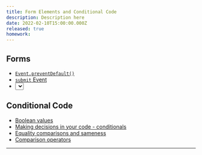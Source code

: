 ```yaml
---
title: Form Elements and Conditional Code
description: Description here
date: 2022-02-10T15:00:00.000Z
released: true
homework: 
---
```


<home-work :home-work="homework">

## Forms
- [`Event.preventDefault()`](https://developer.mozilla.org/en-US/docs/Web/API/Event/preventDefault)
- [`submit` Event](https://developer.mozilla.org/en-US/docs/Web/API/HTMLFormElement/submit_event)
- [<select>: The HTML Select element](https://developer.mozilla.org/en-US/docs/Web/HTML/Element/select)

## Conditional Code
- [Boolean values](https://developer.mozilla.org/en-US/docs/Glossary/Boolean)
- [Making decisions in your code - conditionals](https://developer.mozilla.org/en-US/docs/Learn/JavaScript/Building_blocks/conditionals)
- [Equality comparisons and sameness](https://developer.mozilla.org/en-US/docs/Web/JavaScript/Equality_comparisons_and_sameness)
- [Comparison operators](https://developer.mozilla.org/en-US/docs/Web/JavaScript/Guide/Expressions_and_Operators#comparison_operators)

</home-work>

---

<!-- 

# 1. Utility Functions
### Materials
- [Function return values](https://developer.mozilla.org/en-US/docs/Learn/JavaScript/Building_blocks/Return_values)

### Demo: Ratio to Percentage Converter
- [Bonus Activity](https://gist.github.com/acidtone/64c3c63e0ee7de3aa56adfc99deeeef8#bonus-activity) from yesterday

---

## Lab Time
- JS Activity: [Refactor Adding Machine to create Simple Calculator](https://gist.github.com/acidtone/fb9d28505944280f548ad6dde0890102)


https://sait-wbdv.github.io/fall-2021/takeaways/js/variables-validating-types/ 
-->
